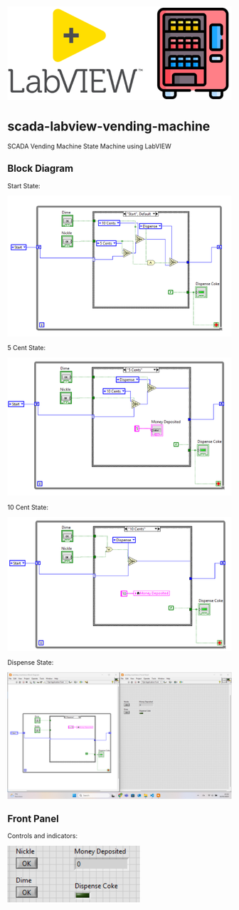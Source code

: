 ![labview vending machine logo](./pictures/labview-vending-machine-logo.png)

# scada-labview-vending-machine

SCADA Vending Machine State Machine using LabVIEW


## Block Diagram

Start State:  

![](./pictures/block-start-state.png)

5 Cent State:  

![](./pictures/block-5-cent-state.png)

10 Cent State:  

![](./pictures/block-10-cent-state.png)

Dispense State:  

![](./pictures/block-dispense-state.png)

## Front Panel

Controls and indicators:  

![](./pictures/front-panel.png)